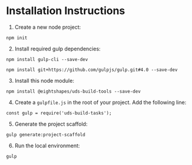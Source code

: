 # Installation Instructions
  1. Create a new node project:
  
  `npm init`
  
  2. Install required gulp dependencies:  
  
  `npm install gulp-cli --save-dev`
  
  `npm install git+https://github.com/gulpjs/gulp.git#4.0 --save-dev`
  
  3. Install this node module:
  
  `npm install @eightshapes/uds-build-tools --save-dev`
  
  4. Create a `gulpfile.js` in the root of your project. Add the following line:
  
  `const gulp = require('uds-build-tasks');`

  5. Generate the project scaffold:
  
  `gulp generate:project-scaffold`

  6. Run the local environment:
  
  `gulp`
